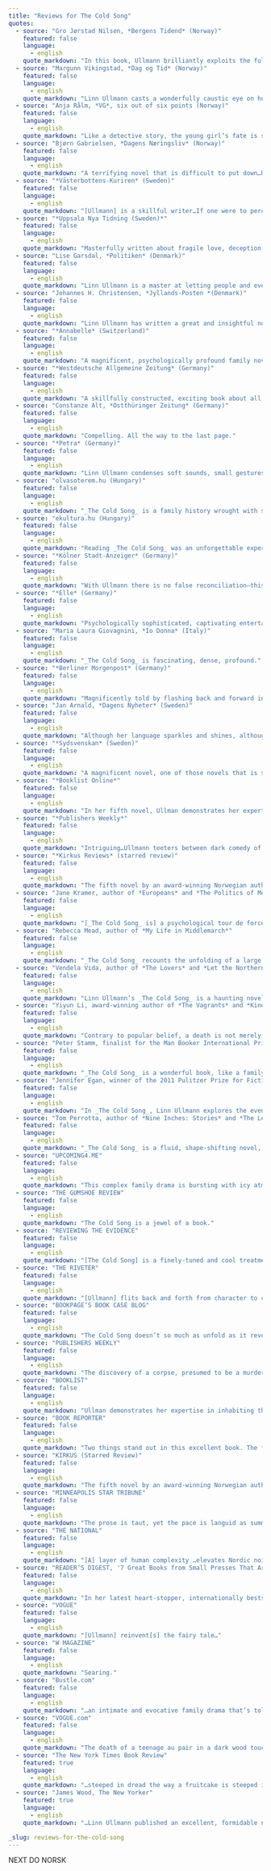 ```yaml
---
title: "Reviews for The Cold Song"
quotes:
  - source: "Gro Jørstad Nilsen, *Bergens Tidend* (Norway)"
    featured: false
    language:
      - english
    quote_markdown: "In this book, Ullmann brilliantly exploits the full spectrum of possibilities offered by the polyphonic novel…_The Cold Song_ is a poignant novel about silence, ingeniously composed with open spaces."
  - source: "Margunn Vikingstad, *Dag og Tid* (Norway)"
    featured: false
    language:
      - english
    quote_markdown: "Linn Ullmann casts a wonderfully caustic eye on human flaws…With elegant circular movements Ullmann writes her way into all that one cannot talk about in a family.…[Ullmann] stands more in the tradition of the great bourgeois novel (Balzac, Stendhal, Lagerlöf)…A trace of Virginia Woolf can be heard in _The Cold Song_…easy and compelling, [Ullmann] dissects human weakness, grief, and pain."
  - source: "Anja Rålm, *VG*, six out of six points (Norway)"
    featured: false
    language:
      - english
    quote_markdown: "Like a detective story, the young girl’s fate is slowly revealed and the intensity increases. Not one word or phrase seems redundant, the words flow easily between the pages with exceptional precision. Almost understated, with bizarre and humorous undertones, we are drawn into an Ullmannesque universe that we don’t want to leave."
  - source: "Bjørn Gabrielsen, *Dagens Næringsliv* (Norway)"
    featured: false
    language:
      - english
    quote_markdown: "A terrifying novel that is difficult to put down…Ullmann combines keen everyday observations with an obscure crime, but the dialogues also pose a number of recurring philosophical questions. Where is the border between a lie and a narrative?…an alternately riveting, humorous, and thought-provoking novel that captivates."
  - source: "*Västerbottens-Kuriren* (Sweden)"
    featured: false
    language:
      - english
    quote_markdown: "[Ullmann] is a skillful writer…If one were to perceive traces of a literary inheritance, contemporaries such as Siri Hustvedt and Joyce Carol Oates, or classic authors such as Virginia Woolf, would immediately come to mind."
  - source: "*Uppsala Nya Tidning (Sweden)*"
    featured: false
    language:
      - english
    quote_markdown: "Masterfully written about fragile love, deception, and guilt, and about the difficult art of protecting what is most precious."
  - source: "Lise Garsdal, *Politiken* (Denmark)"
    featured: false
    language:
      - english
    quote_markdown: "Linn Ullmann is a master at letting people and events hover and tremble between reality and something else…Has Linn Ullmann ever been so viciously funny as she is here?…The Cold Song has breadth, but also a compelling Nordic gravity."
  - source: "Johannes H. Christensen, *Jyllands-Posten *(Denmark)"
    featured: false
    language:
      - english
    quote_markdown: "Linn Ullmann has written a great and insightful novel…Every character is described with empathy and blindsiding psychological perception, with a story that is skillfully composed."
  - source: "*Annabelle* (Switzerland)"
    featured: false
    language:
      - english
    quote_markdown: "A magnificent, psychologically profound family novel that shows how minor lapses, secrets, and repressed desires can cause a major tragedy."
  - source: "*Westdeutsche Allgemeine Zeitung* (Germany)"
    featured: false
    language:
      - english
    quote_markdown: "A skillfully constructed, exciting book about all that is kept secret in a family."
  - source: "Constanze Alt, *Ostthüringer Zeitung* (Germany)"
    featured: false
    language:
      - english
    quote_markdown: "Compelling. All the way to the last page."
  - source: "*Petra* (Germany)"
    featured: false
    language:
      - english
    quote_markdown: "Linn Ullmann condenses soft sounds, small gestures, and poetry into a splendid novel about the abyss of normality."
  - source: "olvasoterem.hu (Hungary)"
    featured: false
    language:
      - english
    quote_markdown: "_The Cold Song_ is a family history wrought with secrets, pain, and sorrow and the ‘lesson’ is: despite all the hardship, life will go on."
  - source: "ekultura.hu (Hungary)"
    featured: false
    language:
      - english
    quote_markdown: "Reading _The Cold Song_ was an unforgettable experience. The novel is a remarkably composed puzzle, where the fragmented structure is not an experiment in deconstructing the traditional novel form. The Cold Song is an ingenious game with structural elements. The characters…are real human beings and the depiction of their pain and sorrow serve as…an attempt at a healing process."
  - source: "*Kölner Stadt-Anzeiger* (Germany)"
    featured: false
    language:
      - english
    quote_markdown: "With Ullmann there is no false reconciliation—this, too, makes her novel so utterly convincing."
  - source: "*Elle* (Germany)"
    featured: false
    language:
      - english
    quote_markdown: "Psychologically sophisticated, captivating entertainment."
  - source: "Maria Laura Giovagnini, *Io Donna* (Italy)"
    featured: false
    language:
      - english
    quote_markdown: "_The Cold Song_ is fascinating, dense, profound."
  - source: "*Berliner Morgenpost* (Germany)"
    featured: false
    language:
      - english
    quote_markdown: "Magnificently told by flashing back and forward in time, the novel is bleak, sad, emotional, and highly exciting."
  - source: "Jan Arnald, *Dagens Nyheter* (Sweden)"
    featured: false
    language:
      - english
    quote_markdown: "Although her language sparkles and shines, although she has a ruthless eye for human failings, although she succeeds in imparting something vital to the vilest of relationships, I would still claim that Linn Ullmann’s strength lies in her structural command … Her distinctive quality as a writer is quite simply—grace. And there is nothing simple about that."
  - source: "*Sydsvenskan* (Sweden)"
    featured: false
    language:
      - english
    quote_markdown: "A magnificent novel, one of those novels that is so good that I wish I hadn’t read it yet, but still had it left to discover."
  - source: "*Booklist Online*"
    featured: false
    language:
      - english
    quote_markdown: "In her fifth novel, Ullman demonstrates her expertise in inhabiting the minds of complex characters, including Milla’s grieving parents; a neighbor who may have been the last to see Milla alive; Siri’s aging mother; Siri’s elder daughter, who has a violent temper; and, of course, the beleaguered couple, Siri and Jon. Readers who appreciate an unconventional narrative flow will find this a deeply moving story of troubled relationships and unsettled memories."
  - source: "*Publishers Weekly*"
    featured: false
    language:
      - english
    quote_markdown: "Intriguing…Ullmann teeters between dark comedy of manners and genuine psychological thriller, but she consistently captures the telling moments in everyday encounters, and writes seductively complex characters."
  - source: "*Kirkus Reviews* (starred review)"
    featured: false
    language:
      - english
    quote_markdown: "The fifth novel by an award-winning Norwegian author and critic deserves to win her a much larger stateside readership. The latest and best from Ullmann resists categorization, except as a literary page-turner. It’s a murder mystery. It’s a multigenerational psychodrama of a dysfunctional family. And it’s a very dark comedy of manners. Yet the authors command is such that it never reads like a pastiche or suffers from jarring shifts of tone."
  - source: "Jane Kramer, author of *Europeans* and *The Politics of Memory*"
    featured: false
    language:
      - english
    quote_markdown: "[_The Cold Song_ is] a psychological tour de force—not a beat wrong. The ending crept up on me, so quiet and unexpected. It’s a brilliant scene, with everybody locked in character—in the _huit clos_ finality of character—and it hits you the minute you put the book down. I stayed up half last night finishing it, and now I’m sitting bleary-eyed at my desk, paying for the pleasure."
  - source: "Rebecca Mead, author of *My Life in Middlemarch*"
    featured: false
    language:
      - english
    quote_markdown: "_The Cold Song_ recounts the unfolding of a large tragedy that has already happened—the mysterious disappearance of Milla, an adolescent girl—while also showing the smaller tragedy of a faltering marriage. Combining the tension of a whodunit with the subtlety of a domestic drama, Ullmann’s riveting novel is measured, impeccably observed, and utterly chilling."
  - source: "Vendela Vida, author of *The Lovers* and *Let the Northern Lights Erase Your Name*"
    featured: false
    language:
      - english
    quote_markdown: "Linn Ullmann’s _The Cold Song_ is a haunting novel about all the ways we endeavor to love and be loved, and the many mistakes we can make while trying. It’s suspenseful and beautifully written and so absorbing that I could not put it down. When I finished reading it, I remained in a state of awe."
  - source: "Yiyun Li, award-winning author of *The Vagrants* and *Kinder Than Solitude*"
    featured: false
    language:
      - english
    quote_markdown: "Contrary to popular belief, a death is not merely an end but the beginning of a story. The death in _The Cold Song_ opens a Pandora’s box of human emotions, conflicts and deceptions. Readers of this novel will be reminded of the joys and complexities of living. Memories, laughter, gestures, trivialities—everything casts a shadow, and nothing leaves us safe. Linn Ullmann has mastered the art of seeing into the dark mysteries that make us who we are."
  - source: "Peter Stamm, finalist for the Man Booker International Prize 2013 and author of *We’re Flying* and *Seven Years*'"
    featured: false
    language:
      - english
    quote_markdown: "_The Cold Song_ is a wonderful book, like a family album made by a photographer who really cares for his subjects. I love the way Ullmann deals with time and perspective. Her complete freedom to jump from one character to the next and back and forth in time holds the book together as one big picture of a somehow dysfunctional and still completely normal family—a family I loved to spend time with. I admire her ability to slip into the characters of men, women, and children with ease and make them completely believable—the philandering Jon is a masterpiece. The book has the light but also the weight of a Bergman film. It doesn’t offer easy solutions but still has a kind of healing power."
  - source: "Jennifer Egan, winner of the 2011 Pulitzer Prize for Fiction and the 2010 National Book Critics Circle Award"
    featured: false
    language:
      - english
    quote_markdown: "In _The Cold Song_, Linn Ullmann explores the events surrounding a young woman’s murder in brief, haunting flashes that imbue the intimacies and betrayals of family life with the brooding magic of a Grimm’s fairy tale. This delicate, mesmerizing work attests to Ullmann’s vast storytelling powers."
  - source: "Tom Perrotta, author of *Nine Inches: Stories* and *The Leftovers*"
    featured: false
    language:
      - english
    quote_markdown: "_The Cold Song_ is a fluid, shape-shifting novel, a family saga that turns into an erotically charged drama and then takes a darker turn into the terrain of a murder mystery. Linn Ullmann is an unusually talented and sympathetic writer, able to inhabit a wide range of characters and bring them all vividly to life."
  - source: "UPCOMING4.ME"
    featured: false
    language:
      - english
    quote_markdown: "This complex family drama is bursting with icy atmosphere…The Cold Song is beautifully written."
  - source: "THE GUMSHOE REVIEW"
    featured: false
    language:
      - english
    quote_markdown: "The Cold Song is a jewel of a book."
  - source: "REVIEWING THE EVIDENCE"
    featured: false
    language:
      - english
    quote_markdown: "[The Cold Song] is a finely-tuned and cool treatment of the tensions in a modern family…Lin Ullman is the daughter of Ingmar Bergman and Liv Ullman and the book has something of the quality of the films the two made together. Much is unspoken, much must be inferred, but the psychological atmosphere of the novel settles over the reader and enfolds us, making us determined to find out what we can about these characters who are so vividly alive in all their flaws and imperfections."
  - source: "THE RIVETER"
    featured: false
    language:
      - english
    quote_markdown: "[Ullmann] flits back and forth from character to character with cinematic ease…The Cold Song’s palpability chilled and captivated me in a way no blood splatter could. I didn’t blink."
  - source: "BOOKPAGE’S BOOK CASE BLOG"
    featured: false
    language:
      - english
    quote_markdown: "The Cold Song doesn’t so much as unfold as it revolves, around the sudden disappearance of Milla, the young and beautiful summer nanny hired to take care of Siri and Jon’s two children. The real ‘meat’ of the novel rests in its keen and unflinching exposure of the inner lives of its characters, revealed in brief narrative spurts that shift back and forth in time. The result is riveting."
  - source: "PUBLISHERS WEEKLY"
    featured: false
    language:
      - english
    quote_markdown: "The discovery of a corpse, presumed to be a murder victim, comes very early in this involving fifth novel from Ullmann. But it serves mostly as a basis for the author’s subtle and menacing look at family dynamics…Ullmann teeters between dark comedy of manners and genuine psychological thriller, but she consistently captures the telling moments in everyday encounters, and writes seductively complex characters."
  - source: "BOOKLIST"
    featured: false
    language:
      - english
    quote_markdown: "Ullman demonstrates her expertise in inhabiting the minds of complex characters…Readers who appreciate an unconventional narrative flow will find this a deeply moving story of troubled relationships and unsettled memories."
  - source: "BOOK REPORTER"
    featured: false
    language:
      - english
    quote_markdown: "Two things stand out in this excellent book. The first is the seamless movement of multiple complex characters through several years of time plus flashbacks to a tragedy in Siri’s early childhood…The second is the impossibly perfect ending…Leo Tolstoy’s assessment of relationships, All happy families are alike; each unhappy family is unhappy in its own way, rings true in The Cold Song. The ugly secrets and tragic deaths are peculiar to Jenny Brodal and those who surround her, but Linn Ullmann’s careful revelations and delicate timing are evocative and believable to all of us — from happy and unhappy families alike."
  - source: "KIRKUS (Starred Review)"
    featured: false
    language:
      - english
    quote_markdown: "The fifth novel by an award-winning Norwegian author and critic deserves to win her a much larger stateside readership. The latest and best from Ullmann resists categorization, except as a literary page-turner. It’s a murder mystery. It’s a multigenerational psychodrama of a dysfunctional family. And it’s a very dark comedy of manners. Yet the author’s command is such that it never reads like a pastiche or suffers from jarring shifts of tone… [Ullmann] might be best known in this country as the daughter of Ingmar Bergman and Liv Ullmann, but her accomplishment here merits more than recognition by association."
  - source: "MINNEAPOLIS STAR TRIBUNE"
    featured: false
    language:
      - english
    quote_markdown: "The prose is taut, yet the pace is languid as summer in that before-the-storm tension…The real achievement of this novel is Ullmann’s gift to imbue the tension of a thriller via the unease of the mundane… The Cold Song is more a mystery in the way most families tend to be mysteries unto themselves."
  - source: "THE NATIONAL"
    featured: false
    language:
      - english
    quote_markdown: "[A] layer of human complexity …elevates Nordic noir to something more than simple genre fiction… Norwegian novelist Linn ­Ullmann’s masterful fifth novel The Cold Song, while not technically a crime thriller as such, is something of a case in point – borrowing elements of the genre but combining them with those of a subtle dark domestic drama, she’s written a technically adventurous hybrid that delivers in terms of complexity of characters, the darkness of an original Grimm’s fairy tale and the heightened atmosphere of a tense thriller."
  - source: "READER’S DIGEST, '7 Great Books from Small Presses That Are Worth Your Time'"
    featured: false
    language:
      - english
    quote_markdown: "In her latest heart-stopper, internationally bestselling author Ullmann…combines a mysterious murder with a razor-sharp eye for family relationships."
  - source: "VOGUE"
    featured: false
    language:
      - english
    quote_markdown: "[Ullmann] reinvent[s] the fairy tale…"
  - source: "W MAGAZINE"
    featured: false
    language:
      - english
    quote_markdown: "Searing."
  - source: "Bustle.com"
    featured: false
    language:
      - english
    quote_markdown: "…an intimate and evocative family drama that’s told like a thriller, and is all the more terrifying for its humanity and realism."
  - source: "VOGUE.com"
    featured: false
    language:
      - english
    quote_markdown: "The death of a teenage au pair in a dark wood touches off Norwegian author Linn Ullmann’s breakout fifth novel, The Cold Song, in which the question of culpability unearths a treasure trove of tantalizing family secrets. Set at an elegant estate on Norway’s seacoast, this spare, irresistibly moody inquiry into one family’s collective memory is populated with richly ambiguous characters."
  - source: "The New York Times Book Review"
    featured: true
    language:
      - english
    quote_markdown: "…steeped in dread the way a fruitcake is steeped in rum: Every page, every line, seems to glisten with vapors of sumptuous, intoxicating unease…Ullmann’s voice on the page is a lean, tough-minded thing, scrubbed and scoured of sentimentality straight through to the final, Carveresque pages, in which she pulls off an 11th-hour radiance, a tonal shift from minor to major key."
  - source: "James Wood, The New Yorker"
    featured: true
    language:
      - english
    quote_markdown: "…Linn Ullmann published an excellent, formidable novel this year…Ullmann is very good at evoking the peculiar, charged stasis of a household in which mentally active and intellectually vital people are resolutely failing to communicate with each other—the loneliness of communality, in short. She is a very exact writer, who is unsparing of her characters: a tonic, sharp, lyrical, intelligent novelist who deserves to be better-known in English."

_slug: reviews-for-the-cold-song
---
```


NEXT DO NORSK
